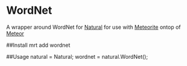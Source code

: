 WordNet
===============
A wrapper around WordNet for [Natural](https://github.com/NaturalNode/natural) for use with [Meteorite](https://github.com/oortcloud/meteorite) ontop of [Meteor](http://meteor.com)

##Install
mrt add wordnet

##Usage
natural = Natural;
wordnet = natural.WordNet();
